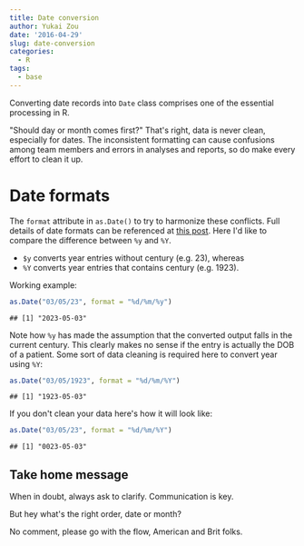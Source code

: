 ```yaml
---
title: Date conversion
author: Yukai Zou
date: '2016-04-29'
slug: date-conversion
categories:
  - R
tags:
  - base
---
```


Converting date records into `Date` class comprises one of the essential processing in R. 

"Should day or month comes first?" That's right, data is never clean, especially for dates. The inconsistent formatting can cause confusions among team members and errors in analyses and reports, so do make every effort to clean it up.

# Date formats

The `format` attribute in `as.Date()` to try to harmonize these conflicts. Full details of date formats can be referenced at [this post](https://www.r-bloggers.com/2013/08/date-formats-in-r/). Here I'd like to compare the difference between `%y` and `%Y`.

- `$y` converts year entries without century (e.g. 23), whereas 
- `%Y` converts year entries that contains century (e.g. 1923).

Working example:


```r
as.Date("03/05/23", format = "%d/%m/%y")
```

```
## [1] "2023-05-03"
```

Note how `%y` has made the assumption that the converted output falls in the current century. This clearly makes no sense if the entry is actually the DOB of a patient. Some sort of data cleaning is required here to convert year using `%Y`:


```r
as.Date("03/05/1923", format = "%d/%m/%Y")
```

```
## [1] "1923-05-03"
```

If you don't clean your data here's how it will look like:


```r
as.Date("03/05/23", format = "%d/%m/%Y")
```

```
## [1] "0023-05-03"
```

## Take home message

When in doubt, always ask to clarify. Communication is key. 

But hey what's the right order, date or month? 

No comment, please go with the flow, American and Brit folks.
